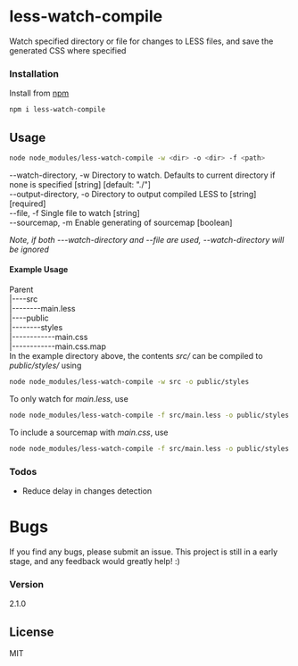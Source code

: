# less-watch-compile
Watch specified directory or file for changes to LESS files, and save the generated CSS where specified

### Installation
Install from [npm](https://www.npmjs.com/)
```sh
npm i less-watch-compile
```

## Usage 
```sh
node node_modules/less-watch-compile -w <dir> -o <dir> -f <path>
```
  --watch-directory, -w   Directory to watch. Defaults to current directory if none is specified [string] [default: "./"]  
  --output-directory, -o  Directory to output compiled LESS to [string] [required]  
  --file, -f              Single file to watch [string]  
  --sourcemap, -m         Enable generating of sourcemap [boolean]  

*Note, if both ---watch-directory and --file are used, --watch-directory will be ignored*

#### Example Usage
Parent  
|----src  
|--------main.less  
|----public  
|--------styles  
|------------main.css  
|------------main.css.map  
In the example directory above, the contents *src/* can be compiled to *public/styles/* using
```sh
node node_modules/less-watch-compile -w src -o public/styles
```
To only watch for *main.less*, use
```sh
node node_modules/less-watch-compile -f src/main.less -o public/styles
```
To include a sourcemap with *main.css*, use
```sh
node node_modules/less-watch-compile -f src/main.less -o public/styles -m
```
### Todos
* Reduce delay in changes detection

# Bugs
If you find any bugs, please submit an issue. This project is still in a early stage, and any feedback would greatly help! :)

### Version
2.1.0

License
----

MIT
